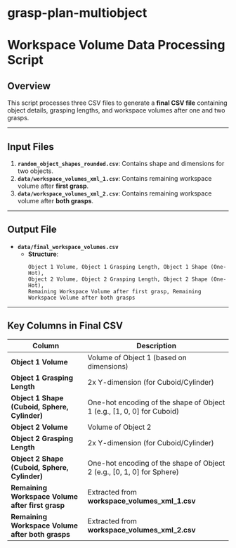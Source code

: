 # grasp-plan-multiobject


# **Workspace Volume Data Processing Script**



## **Overview**
This script processes three CSV files to generate a **final CSV file** containing object details, grasping lengths, and workspace volumes after one and two grasps.

---

## **Input Files**
1. **`random_object_shapes_rounded.csv`**: Contains shape and dimensions for two objects.
2. **`data/workspace_volumes_xml_1.csv`**: Contains remaining workspace volume after **first grasp**.
3. **`data/workspace_volumes_xml_2.csv`**: Contains remaining workspace volume after **both grasps**.

---

## **Output File**
- **`data/final_workspace_volumes.csv`**
  - **Structure**:
    ```
    Object 1 Volume, Object 1 Grasping Length, Object 1 Shape (One-Hot), 
    Object 2 Volume, Object 2 Grasping Length, Object 2 Shape (One-Hot), 
    Remaining Workspace Volume after first grasp, Remaining Workspace Volume after both grasps
    ```


---

## **Key Columns in Final CSV**
| **Column**                                 | **Description**                          |
|--------------------------------------------|------------------------------------------|
| **Object 1 Volume**                        | Volume of Object 1 (based on dimensions) |
| **Object 1 Grasping Length**               | 2x Y-dimension (for Cuboid/Cylinder)    |
| **Object 1 Shape (Cuboid, Sphere, Cylinder)** | One-hot encoding of the shape of Object 1 (e.g., [1, 0, 0] for Cuboid) |
| **Object 2 Volume**                        | Volume of Object 2                      |
| **Object 2 Grasping Length**               | 2x Y-dimension (for Cuboid/Cylinder)    |
| **Object 2 Shape (Cuboid, Sphere, Cylinder)** | One-hot encoding of the shape of Object 2 (e.g., [0, 1, 0] for Sphere) |
| **Remaining Workspace Volume after first grasp** | Extracted from **workspace_volumes_xml_1.csv** |
| **Remaining Workspace Volume after both grasps** | Extracted from **workspace_volumes_xml_2.csv** |
